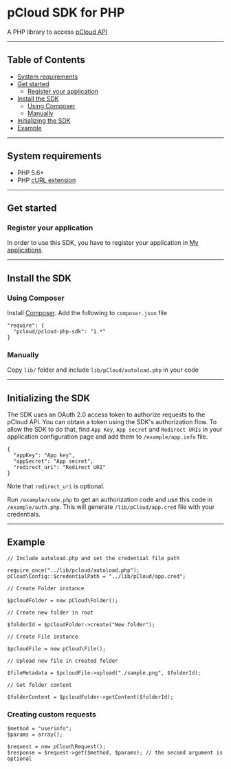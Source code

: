 # pCloud SDK for PHP

A PHP library to access [pCloud API](https://docs.pcloud.com/)

---

## Table of Contents
* [System requirements](#system-requirements)
* [Get started](#get-started)
  * [Register your application](#register-your-application)
* [Install the SDK](#install-the-sdk)
  * [Using Composer](#using-composer)
  * [Manually](#manually)
* [Initializing the SDK](#initializing-the-sdk)
* [Example](#example)

---

## System requirements

  * PHP 5.6+
  * PHP [cURL extension](http://php.net/manual/en/curl.setup.php)

---

## Get started

### Register your application

In order to use this SDK, you have to register your application in [My applications](https://docs.pcloud.com).

---

## Install the SDK

### Using Composer

Install [Composer](http://getcomposer.org/download/). Add the following to `composer.json` file

~~~~
"require": {
  "pcloud/pcloud-php-sdk": "1.*"
}
~~~~

### Manually

Copy `lib/` folder and include `lib/pCloud/autoload.php` in your code

---

## Initializing the SDK

The SDK uses an OAuth 2.0 access token to authorize requests to the pCloud API.
You can obtain a token using the SDK's authorization flow.
To allow the SDK to do that, find `App Key`, `App secret` and `Redirect URIs` in your application configuration page and add them to `/example/app.info` file.

~~~~
{
  "appKey": "App key",
  "appSecret": "App secret",
  "redirect_uri": "Redirect URI"
}
~~~~

Note that `redirect_uri` is optional.

Run `/example/code.php` to get an authorization code and use this code in `/example/auth.php`. This will generate `/lib/pCloud/app.cred` file with your credentials.

---

## Example

~~~~
// Include autoload.php and set the credential file path

require_once("../lib/pcloud/autoload.php");
pCloud\Config::$credentialPath = "../lib/pCloud/app.cred";

// Create Folder instance

$pcloudFolder = new pCloud\Folder();

// Create new folder in root

$folderId = $pcloudFolder->create("New folder");

// Create File instance

$pcloudFile = new pCloud\File();

// Upload new file in created folder

$fileMetadata = $pcloudFile->upload("./sample.png", $folderId);

// Get folder content

$folderContent = $pcloudFolder->getContent($folderId);
~~~~

### Creating custom requests

~~~~
$method = "userinfo";
$params = array();

$request = new pCloud\Request();
$response = $request->get($method, $params); // the second argument is optional
~~~~